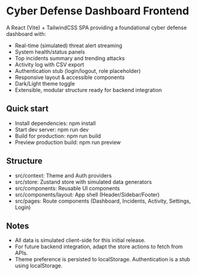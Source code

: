 # Cyber Defense Dashboard Frontend

A React (Vite) + TailwindCSS SPA providing a foundational cyber defense dashboard with:
- Real-time (simulated) threat alert streaming
- System health/status panels
- Top incidents summary and trending attacks
- Activity log with CSV export
- Authentication stub (login/logout, role placeholder)
- Responsive layout & accessible components
- Dark/Light theme toggle
- Extensible, modular structure ready for backend integration

## Quick start

- Install dependencies: npm install
- Start dev server: npm run dev
- Build for production: npm run build
- Preview production build: npm run preview

## Structure

- src/context: Theme and Auth providers
- src/store: Zustand store with simulated data generators
- src/components: Reusable UI components
- src/components/layout: App shell (Header/Sidebar/Footer)
- src/pages: Route components (Dashboard, Incidents, Activity, Settings, Login)

## Notes

- All data is simulated client-side for this initial release.
- For future backend integration, adapt the store actions to fetch from APIs.
- Theme preference is persisted to localStorage. Authentication is a stub using localStorage.

